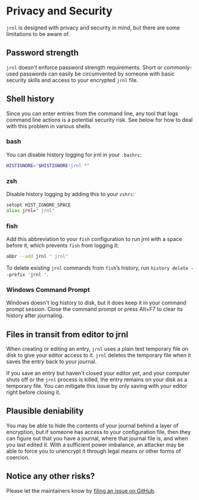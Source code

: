 # Privacy and Security

`jrnl` is designed with privacy and security in mind, but there are some
limitations to be aware of.

## Password strength

`jrnl` doesn't enforce password strength requirements. Short or commonly-used
passwords can easily be circumvented by someone with basic security skills
and access to your encrypted `jrnl` file.

## Shell history

Since you can enter entries from the command line, any tool
that logs command line actions is a potential security risk. See
below for how to deal with this problem in various shells.

### bash

You can disable history logging for jrnl in your `.bashrc`:

``` sh
HISTIGNORE="$HISTIGNORE:jrnl *"
```

### zsh

Disable history logging by adding this to your `zshrc`:

``` sh
setopt HIST_IGNORE_SPACE
alias jrnl=" jrnl"
```

### fish

Add this abbreviation to your `fish` configuration to run jrnl with
a space before it, which prevents `fish` from logging it:

``` sh
abbr --add jrnl " jrnl"
```

To delete existing `jrnl` commands from `fish`’s history, run
`history delete --prefix 'jrnl '`.

### Windows Command Prompt

Windows doesn't log history to disk, but it does keep it in your command
prompt session. Close the command prompt or press Alt+F7 to clear its
history after journaling.

## Files in transit from editor to jrnl

When creating or editing an entry, `jrnl` uses a plain text temporary file on disk
to give your editor access to it. `jrnl` deletes the temporary file when it
saves the entry back to your journal.

If you save an entry but haven't closed your editor yet, and your computer shuts
off or the `jrnl` process is killed, the entry remains on your disk as a
temporary file. You can mitigate this issue by only saving with your editor
right before closing it.

## Plausible deniability

You may be able to hide the contents of your journal behind a layer of encryption,
but if someone has access to your configuration file, then they can figure out that
you have a journal, where that journal file is, and when you last edited it.
With a sufficient power imbalance, an attacker may be able to force you to unencrypt
it through legal means or other forms of coercion.

## Notice any other risks?

Please let the maintainers know by [filing an issue on GitHub](https://github.com/jrnl-org/jrnl/issues).